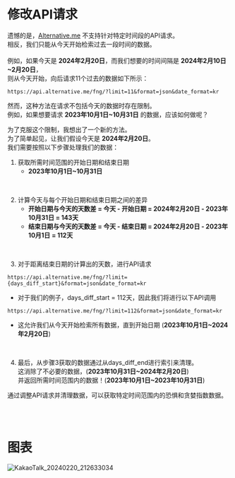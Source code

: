 # 修改API请求
遗憾的是，[Alternative.me](https://alternative.me/crypto/fear-and-greed-index/#api) 不支持针对特定时间段的API请求。 </br>
相反，我们只能从今天开始检索过去一段时间的数据。</br></br>
例如，如果今天是 **2024年2月20日**，而我们想要的时间间隔是 **2024年2月10日~2月20日**，</br>
则从今天开始，向后请求11个过去的数据如下所示： 

```
https://api.alternative.me/fng/?limit=11&format=json&date_format=kr
```

然而，这种方法在请求不包括今天的数据时存在限制。</br> 
例如，如果想要请求 **2023年10月1日~10月31日** 的数据，应该如何做呢？

为了克服这个限制，我想出了一个新的方法。 </br>
为了简单起见，让我们假设今天是 **2024年2月20日**。 </br>
我们需要按照以下步骤处理我们的数据：
1. 获取所需时间范围的开始日期和结束日期
   - **2023年10月1日~10月31日**
</br>

2. 计算今天与每个开始日期和结束日期之间的差异
   - **开始日期与今天的天数差 = 今天 - 开始日期 = 2024年2月20日 - 2023年10月31日  = 143天**
   - **结束日期与今天的天数差 = 今天 - 结束日期 = 2024年2月20日 - 2023年10月1日 = 112天**
</br>

3. 对于距离结束日期的计算出的天数，进行API请求


```
https://api.alternative.me/fng/?limit={days_diff_start}&format=json&date_format=kr
```

- 对于我们的例子，days_diff_start = 112天，因此我们将进行以下API调用

```
https://api.alternative.me/fng/?limit=112&format=json&date_format=kr
```

- 这允许我们从今天开始检索所有数据，直到开始日期 (**2023年10月1日~2024年2月20日**)
</br>


4. 最后，从步骤3获取的数据通过从days_diff_end进行索引来清理。 </br>
这消除了不必要的数据，(**2023年10月31日~2024年2月20日**) </br>
并返回所需时间范围内的数据！(**2023年10月1日~2023年10月31日**)

通过调整API请求并清理数据，可以获取特定时间范围内的恐惧和贪婪指数数据。


</br></br>

# 图表
![KakaoTalk_20240220_212633034](https://github.com/juho-creator/Crypto_AlgoTrading/assets/72856990/b0472066-491a-4fe0-83af-c22a9aa2912b)
